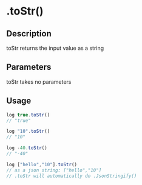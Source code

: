# .toStr()

## Description

toStr returns the input value as a string

## Parameters

toStr takes no parameters

## Usage

```javascript
log true.toStr()
// "true"

log "10".toStr()
// "10"

log -40.toStr()
// "-40"

log ["hello","10"].toStr()
// as a json string: ["hello","10"]
// .toStr will automatically do .JsonStringify()
```
